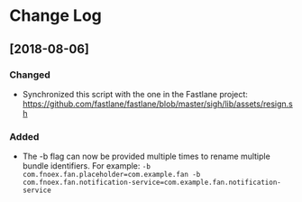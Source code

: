 # Change Log

## [2018-08-06]
### Changed
* Synchronized this script with the one in the Fastlane project: https://github.com/fastlane/fastlane/blob/master/sigh/lib/assets/resign.sh
### Added
* The -b flag can now be provided multiple times to rename multiple bundle identifiers. For example: `-b com.fnoex.fan.placeholder=com.example.fan -b com.fnoex.fan.notification-service=com.example.fan.notification-service`
